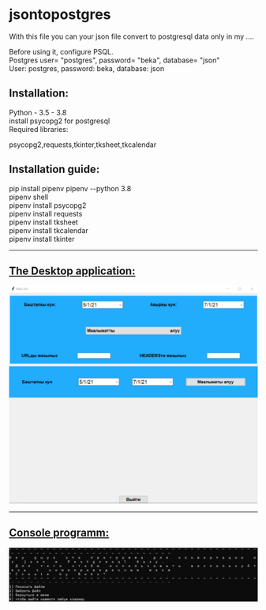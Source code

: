 # jsontopostgres  
With this file you can your json file convert to postgresql data only in my ....  

Before using it, configure PSQL.  
Postgres user= "postgres", password= "beka", database= "json"  
User: postgres, password: beka, database: json  

## Installation:  
Python - 3.5 - 3.8  
install psycopg2 for postgresql  
Required libraries:  

psycopg2,requests,tkinter,tksheet,tkcalendar  

## Installation guide:

pip install pipenv
pipenv --python 3.8   
pipenv shell  
pipenv install psycopg2  
pipenv install requests  
pipenv install tksheet  
pipenv install tkcalendar  
pipenv install tkinter  
____
## [The Desktop application:](https://github.com/bekss/jsontopostgres/blob/second_comp/v.1.5/exe.win-amd64-3.8.exe)  

![](https://github.com/bekss/jsontopostgres/blob/main/Image.png)  
____
## [Console programm:](https://github.com/bekss/jsontopostgres/blob/main/jsontopostgresql.exe)

![](https://github.com/bekss/jsontopostgres/blob/main/Console_image.PNG)  




